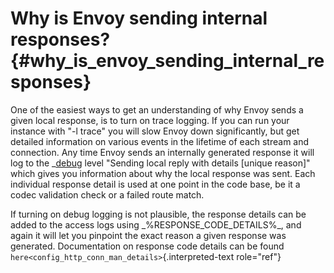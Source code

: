 Why is Envoy sending internal responses? {#why_is_envoy_sending_internal_responses}
========================================

One of the easiest ways to get an understanding of why Envoy sends a
given local response, is to turn on trace logging. If you can run your
instance with "-l trace" you will slow Envoy down significantly, but get
detailed information on various events in the lifetime of each stream
and connection. Any time Envoy sends an internally generated response it
will log to the \_[debug]() level "Sending local reply with details
\[unique reason\]" which gives you information about why the local
response was sent. Each individual response detail is used at one point
in the code base, be it a codec validation check or a failed route
match.

If turning on debug logging is not plausible, the response details can
be added to the access logs using \_%RESPONSE_CODE_DETAILS%\_, and again
it will let you pinpoint the exact reason a given response was
generated. Documentation on response code details can be found
`here<config_http_conn_man_details>`{.interpreted-text role="ref"}
